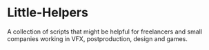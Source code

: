# Little-Helpers

A collection of scripts that might be helpful for freelancers and small companies working in VFX, postproduction, design and games.
